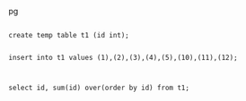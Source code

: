 pg


<code>
create temp table t1 (id int);

insert into t1 values (1),(2),(3),(4),(5),(10),(11),(12);

select 
	id, 
	sum(id) over(order by id) 
from t1; 
</code>
